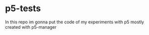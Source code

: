 # p5-tests
In this repo im gonna put the code of my experiments with p5 mostly created with p5-manager
